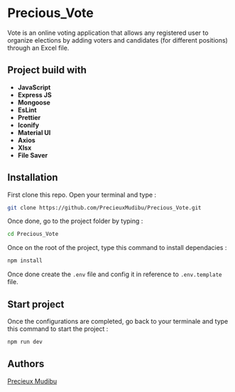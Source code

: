 # **Precious_Vote**

Vote is an online voting application that allows any registered user to organize elections by adding voters and candidates (for different positions) through an Excel file.

## Project build with

* **JavaScript**
* **Express JS**
* **Mongoose**
* **EsLint**
* **Prettier**
* **Iconify**
* **Material UI**
* **Axios**
* **Xlsx**
* **File Saver**


## Installation

First clone this repo. Open your terminal and type :

```bash
git clone https://github.com/PrecieuxMudibu/Precious_Vote.git
```

Once done, go to the project folder by typing :

```bash
cd Precious_Vote
```

Once on the root of the project, type this command to install dependacies :

```bash
npm install
```

Once done create the `.env` file and config it in reference to `.env.template` file.


## Start project

Once the configurations are completed, go back to your terminale and type this command to start the project :

```bash
npm run dev
```


## Authors

[Precieux Mudibu](https://github.com/PrecieuxMudibu)